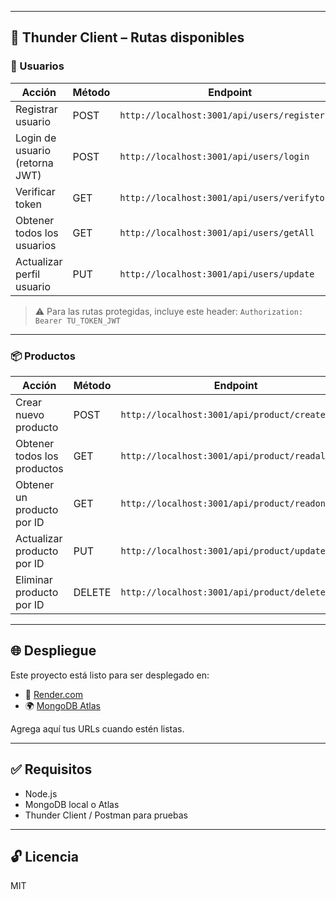 
---

## 🧪 Thunder Client – Rutas disponibles

### 🔐 Usuarios

| Acción                          | Método | Endpoint |
|-------------------------------|--------|----------|
| Registrar usuario             | POST   | `http://localhost:3001/api/users/register` |
| Login de usuario (retorna JWT)| POST   | `http://localhost:3001/api/users/login`    |
| Verificar token               | GET    | `http://localhost:3001/api/users/verifytoken` |
| Obtener todos los usuarios    | GET    | `http://localhost:3001/api/users/getAll`   |
| Actualizar perfil usuario     | PUT    | `http://localhost:3001/api/users/update`   |

> ⚠️ Para las rutas protegidas, incluye este header:
> `Authorization: Bearer TU_TOKEN_JWT`

---

### 📦 Productos

| Acción                    | Método | Endpoint |
|--------------------------|--------|----------|
| Crear nuevo producto     | POST   | `http://localhost:3001/api/product/create`     |
| Obtener todos los productos | GET | `http://localhost:3001/api/product/readall`    |
| Obtener un producto por ID | GET | `http://localhost:3001/api/product/readone/:id`|
| Actualizar producto por ID | PUT | `http://localhost:3001/api/product/update/:id` |
| Eliminar producto por ID   | DELETE| `http://localhost:3001/api/product/delete/:id` |

---

## 🌐 Despliegue

Este proyecto está listo para ser desplegado en:
- 🔄 [Render.com](https://render.com)
- 🌍 [MongoDB Atlas](https://www.mongodb.com/cloud/atlas)

Agrega aquí tus URLs cuando estén listas.

---

## ✅ Requisitos

- Node.js  
- MongoDB local o Atlas  
- Thunder Client / Postman para pruebas

---

## 🔓 Licencia

MIT
